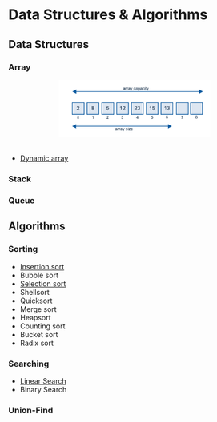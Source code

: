 # Data Structures & Algorithms

## Data Structures

### Array

<div align="center"> <img src="array.png" width="60%"/> </div><br>

- [Dynamic array](https://github.com/ceezyyy/backend-notes/blob/master/Core/data-structures-and-algorithm/code/data-structures-and-algorithms/data-structures/src/array/DynamicArray.java)



### Stack



### Queue



## Algorithms

### Sorting

- [Insertion sort](https://github.com/ceezyyy/backend-notes/blob/master/Core/data-structures-and-algorithm/code/data-structures-and-algorithms/algorithms/src/sorting/insertionSort/InsertionSort.java)
- Bubble sort
- [Selection sort](https://github.com/ceezyyy/backend-notes/blob/master/Core/data-structures-and-algorithm/code/data-structures-and-algorithms/algorithms/src/sorting/selectionSort/SelectionSort.java)
- Shellsort		
- Quicksort
- Merge sort
- Heapsort
- Counting sort
- Bucket sort
- Radix sort

### Searching

- [Linear Search](https://github.com/ceezyyy/backend-notes/blob/master/Core/data-structures-and-algorithm/code/data-structures-and-algorithms/algorithms/src/searching/linearSearch/LinearSearch.java)
- Binary Search

### Union-Find

